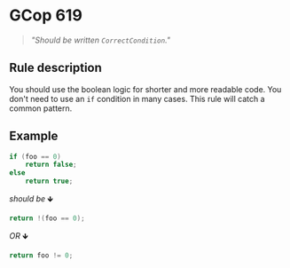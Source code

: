 ﻿# GCop 619

> *"Should be written `CorrectCondition`."*

## Rule description

You should use the boolean logic for shorter and more readable code. You don't need to use an `if` condition in many cases. This rule will catch a common pattern.

## Example

```csharp
if (foo == 0)
    return false;
else
    return true;
```

*should be* 🡻

```csharp
return !(foo == 0);
```

*OR* 🡻

```csharp
return foo != 0;
```
